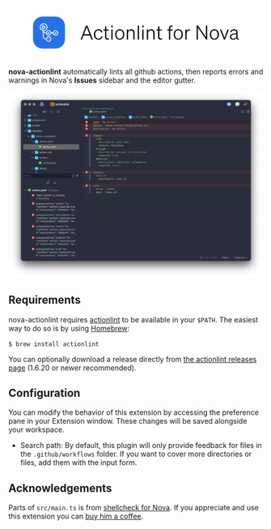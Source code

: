 <p align="center">
  <img width="450" src="https://raw.githubusercontent.com/jbergstroem/nova-actionlint/main/actionlint.novaextension/logo.png">
</p>

**nova-actionlint** automatically lints all github actions, then reports errors and warnings in Nova's **Issues** sidebar and the editor gutter.

![A screenshot of Actionlint output from the actionlint test repository](https://raw.githubusercontent.com/jbergstroem/nova-actionlint/main/actionlint.novaextension/screenshot.png)

## Requirements

nova-actionlint requires [actionlint][actionlint] to be available in your `$PATH`. The easiest way to do so is by using [Homebrew][brew]:

```shell
$ brew install actionlint
```

You can optionally download a release directly from [the actionlint releases page][actionlint-releases] (1.6.20 or newer recommended).

## Configuration

You can modify the behavior of this extension by accessing the preference pane in your Extension window. These changes
will be saved alongside your workspace.

- Search path: By default, this plugin will only provide feedback for files in the `.github/workflows` folder. If you want to cover more directories or files, add them with the input form.

## Acknowledgements

Parts of `src/main.ts` is from [shellcheck for Nova][nova-shellcheck]. If you appreciate and use this extension you can
[buy him a coffee][olly-coffee].

[actionlint]: https://github.com/rhysd/actionlint
[actionlint-releases]: https://github.com/rhysd/actionlint/releases
[brew]: https://brew.sh
[nova-shellcheck]: https://github.com/olly/nova-shellcheck
[olly-coffee]: https://www.buymeacoffee.com/ollylegg
